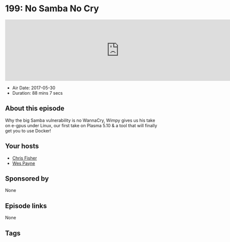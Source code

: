 # 199: No Samba No Cry

<iframe src="https://player.fireside.fm/v2/RUkczH-V+kCEeP4yR?theme=dark" width="740" height="200" frameborder="0" scrolling="no"></iframe>

* Air Date: 2017-05-30
* Duration: 88 mins 7 secs

## About this episode

Why the big Samba vulnerability is no WannaCry, Wimpy gives us his take on e-gpus under Linux, our first take on Plasma 5.10 & a tool that will finally get you to use Docker!

## Your hosts
* [Chris Fisher](https://linuxunplugged.com/hosts/chrislas)
* [Wes Payne](https://linuxunplugged.com/hosts/wes)

## Sponsored by

None



## Episode links

None



## Tags

